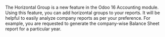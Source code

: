The Horizontal Group is a new feature in the Odoo 16 Accounting module. Using this feature, you can add horizontal groups to your reports. It will be helpful to easily analyze company reports as per your preference. For example, you are requested to generate the company-wise Balance Sheet report for a particular year.